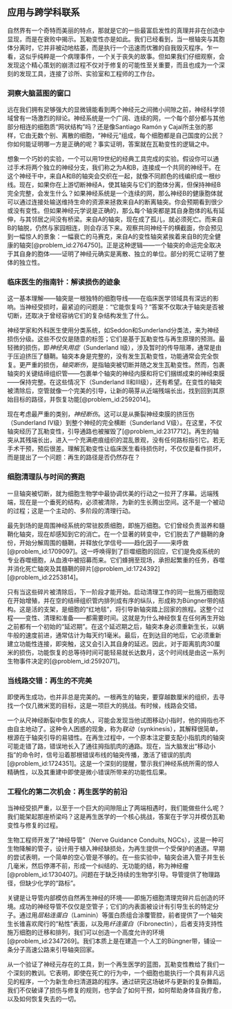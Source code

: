 ## 应用与跨学科联系

自然界有一个奇特而美丽的特点，那就是它的一些最富启发性的真理并非在创造中显现，而是在衰败中揭示。瓦勒变性亦是如此。我们已经看到，当一根轴突与其胞体分离时，它并非被动地枯萎，而是执行一个迅速而优雅的自我毁灭程序。乍一看，这似乎纯粹是一个病理事件，一个关于丧失的故事。但如果我们仔细观察，会发现这个精心策划的崩溃过程不仅对于修复的可能性至关重要，而且也成为一个深刻的发现工具，连接了诊所、实验室和工程师的工作台。

### 洞察大脑蓝图的窗口

远在我们拥有足够强大的显微镜能看到两个神经元之间微小间隙之前，神经科学领域曾有一场激烈的辩论。神经系统是一个广阔、连续的网，一个每个部分都与其他部分相连的细胞质“网状结构”吗？还是像Santiago Ramón y Cajal所主张的那样，它由无数个别、离散的细胞，“神经元”组成，每个细胞都是自己国度的公民？你如何能证明哪一方是正确的呢？事实证明，答案就在瓦勒变性的逻辑之中。

想象一个巧妙的实验，一个可以用19世纪的经典工具完成的实验。假设你可以通过手术将两个独立的神经分支，我们称之为A和B，连接成一个共同的神经干。在这个神经干中，来自A和B的轴突会交织在一起，就像不同颜色的线编织成一根纱线。现在，如果你在上游切断神经A，使其轴突与它们的胞体分离，但保持神经B完全完整，会发生什么？如果神经系统是一个连续的网，那么神经B的健康胞体就可以通过连接处输送维持生命的资源来拯救来自A的断离轴突。你会预期看到很少或没有变性。但如果神经元学说是正确的，那么每个轴突都是其自身胞体的私有延伸，与其邻居之间没有桥梁。来自A的轴突，现在成了孤儿，就必须死亡。而来自B的轴脱，仍然与家园相连，则会存活下来。观察共同神经干的横截面，你会预见到一幅惊人的景象：一幅衰亡的马赛克，来自A的变性轴突紧挨着来自B的完全健康的轴突[@problem_id:2764750]。正是这种逻辑——一个轴突的命运完全取决于其自身的胞体——证明了神经元确实是离散、独立的单位。部分的死亡证明了整体的独立性。

### 临床医生的指南针：解读损伤的迹象

这一基本理解——轴突是一根独特的细胞导线——在临床医学领域具有深远的影响。当神经受损时，最紧迫的问题是：“它能恢复吗？”答案不仅取决于轴突是否被切断，还取决于曾经容纳它们的复杂结构发生了什么。

神经学家和外科医生使用分类系统，如Seddon和Sunderland分类法，来为神经损伤分级。这些不仅仅是随意的标签；它们是基于瓦勒变性与再生原理的预测。最轻微的损伤，即*神经失用症*（Sunderland I级），涉及暂时的传导阻滞，通常是由于压迫挤压了髓鞘。轴突本身是完整的，没有发生瓦勒变性，功能通常会完全恢复。更严重的损伤，*轴突断伤*，是指轴突被切断并随之发生瓦勒变性。然而，包裹轴突的关键结缔组织管——包裹单个轴突的神经内膜和将它们捆绑成束的神经束膜——保持完整。在这些情况下（Sunderland II和III级），还有希望。在变性的轴突被清除后，空管就像一个完美的引导，让新的萌芽从近端残端长出，找到回到其原始目标的路径，并恢复功能[@problem_id:2592014]。

现在考虑最严重的类别，*神经断伤*。这可以是从撕裂神经束膜的挤压伤（Sunderland IV级）到整个神经的完全横断（Sunderland V级）。在这里，不仅轴突经历了瓦勒变性，引导通路也被摧毁了[@problem_id:2317712]。再生的轴突从其残端长出，进入一个充满疤痕组织的混乱景观，没有任何路标指引它。若无手术干预，预后很差。理解瓦勒变性让临床医生看待损伤时，不仅仅是看作损坏，而是提出了一个问题：再生的路径是否仍然存在？

### 细胞清理队与时间的赛跑

一旦轴突被切断，就为细胞生物学中最协调优美的行动之一拉开了序幕。远端残端，现在是一个垂死的结构，必须被清除，为新的生长腾出空间。这不是一个被动的过程；这是一个主动的、多阶段的清理行动。

最先到场的是周围神经系统的常驻胶质细胞，即施万细胞。它们曾经负责滋养和髓鞘化轴突，现在却感知到它的消亡。在一个显著的转变中，它们脱去了产髓鞘的身份，开始分解周围的髓鞘，并释放化学信号——趋化因子——来呼救[@problem_id:1709097]。这一呼唤得到了巨噬细胞的回应，它们是免疫系统的专业吞噬细胞，从血液中被招募而来。它们蜂拥至现场，承担起繁重的任务，吞噬并消化死亡轴突及其髓鞘的碎片[@problem_id:1724392] [@problem_id:2253814]。

只有当这些碎片被清除后，下一阶段才能开始。启动清理工作的同一批施万细胞现在开始增殖，并在空的结缔组织管内排列成有序的纵队，形成称为Büngner带的结构。这是活的支架，是细胞的“红地毯”，将引导新轴突踏上回家的旅程。这整个过程——变性、清理和准备——都需要时间。这就是为什么神经恢复在任何再生开始之前都有一个初始的“延迟期”。在这个延迟期之后，轴突本身必须重新生长，以蜗牛般的速度前进，通常估计为每天约1毫米。最后，在到达目的地后，它必须重新建立功能性连接，即突触，这又会引入其自身的延迟。因此，对于距离肌肉30厘米的损伤，功能恢复的总等待时间可能轻易就长达数月，这个时间线是由这一系列生物事件决定的[@problem_id:2592071]。

### 当线路交错：再生的不完美

即使再生成功，也并非总是完美的。一根再生的轴突，要穿越数厘米的组织，去寻找一个仅几微米宽的目标，这是一项巨大的挑战。有时候，线路会交错。

一个从尺神经断裂中恢复的病人，可能会发现当他试图移动小指时，他的拇指也不由自主地动了。这种令人困惑的现象，称为*联动*（synkinesis），其解释很简单，根源在于轴突引导的易错性。在再生过程中，一个原本注定要支配小指肌肉的轴突可能走错了路，错误地长入了通往拇指肌肉的通路。现在，当大脑发出“移动小指”的命令时，信号沿着那根错误布线的轴突传播，激活了错误的肌肉[@problem_id:1724351]。这是一个深刻的提醒，警示我们神经系统所需的惊人精确性，以及其重建中即使是微小错误所带来的功能性后果。

### 工程化的第二次机会：再生医学的前沿

当神经受损严重，以至于一个巨大的间隙阻止了两端相遇时，我们能做些什么呢？我们能架起那座桥梁吗？这是再生医学的一个核心挑战，答案在于学习并模仿瓦勒变性与修复的过程。

生物工程师开发了“神经导管”（Nerve Guidance Conduits, NGCs），这是一种可生物降解的管子，设计用于植入神经缺损处，为再生提供一个受保护的通道。早期的尝试表明，一个简单的空心管是不够的。在一些实验中，轴突会进入管子并生长几毫米，然后停滞不前，形成一个纠结的、无功能的结，称为神经瘤[@problem_id:1730407]。问题在于缺乏持续的生物学引导。导管提供了物理路径，但缺少化学的“路标”。

关键是让导管内部模仿自然再生神经的环境——即施万细胞清理完碎片后创造的环境。成功的神经导管不仅仅是空管子；它们的内表面被设计有引导生长的特定分子。通过用*层粘连蛋白*（Laminin）等蛋白质组合涂覆管腔，前者提供了一个轴突生长锥喜欢爬行的“粘性”表面，以及用*纤连蛋白*（Fibronectin），后者支持支持性施万细胞的迁移和排列，我们可以创造一个高度允许的环境[@problem_id:2347269]。我们本质上是在建造一个人工的Büngner带，铺设一条分子高速公路来引导轴突回家。

从一个验证了神经元存在的工具，到一个再生医学的蓝图，瓦勒变性教给了我们一个深刻的教训。它表明，即使在死亡的行为中，一个细胞也能执行一个具有非凡远见的程序，一个为新生命扫清道路的程序。通过研究这场破坏与更新的复杂舞蹈，我们不仅破译了损伤与修复的规则，也学会了如何干预，如何帮助身体自我疗愈，以及如何恢复失去的一切。